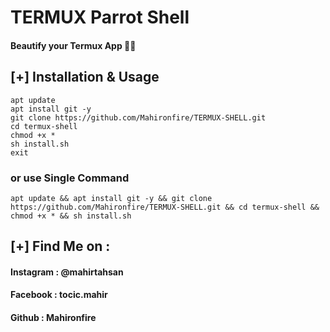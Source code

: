 # TERMUX Parrot Shell 
#### Beautify your Termux App 🥵🔥

## [+] Installation & Usage
```
apt update
apt install git -y
git clone https://github.com/Mahironfire/TERMUX-SHELL.git
cd termux-shell
chmod +x *
sh install.sh
exit
```
### or use Single Command
```
apt update && apt install git -y && git clone https://github.com/Mahironfire/TERMUX-SHELL.git && cd termux-shell && chmod +x * && sh install.sh
```



    
## [+] Find Me on :
#### Instagram : @mahirtahsan
#### Facebook : tocic.mahir
#### Github : Mahironfire
